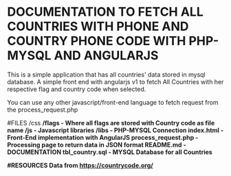 # DOCUMENTATION TO FETCH ALL COUNTRIES WITH PHONE AND COUNTRY PHONE CODE WITH PHP-MYSQL AND ANGULARJS
This is a simple application that has all countries' data stored in mysql database. A simple front end with angularjs v1 to fetch All Countries with her respective flag and country code when selected.

You can use any other javascript/front-end language to fetch request from the process_request.php

#FILES
/css <b>
/flags - Where all flags are stored with Country code as file name <b>
/js - Javascript libraries <b>
/libs - PHP-MYSQL Connection <b>
index.html - Front-End implementation with AngularJS <b>
process_request.php - Processing page to return data in JSON format <b>
README.md - DOCUMENTATION <b>
tbl_country.sql - MYSQL Database for all Countries

#RESOURCES
Data from https://countrycode.org/
